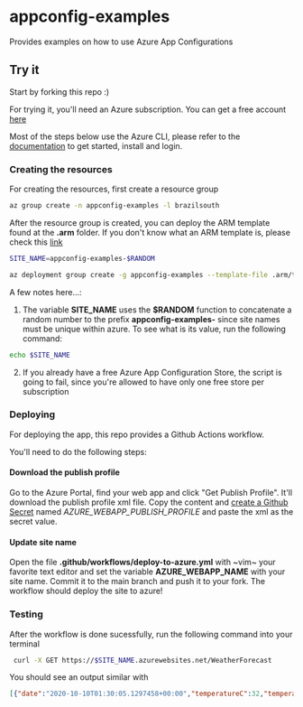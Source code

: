 # appconfig-examples

Provides examples on how to use Azure App Configurations

## Try it

Start by forking this repo :)

For trying it, you'll need an Azure subscription. You can get a free account [here](https://azure.microsoft.com/en-us/free/search/?&ef_id=EAIaIQobChMIhbL7upum7AIVGKSzCh34vA6BEAAYASAAEgK_nvD_BwE:G:s&OCID=AID2100014_SEM_EAIaIQobChMIhbL7upum7AIVGKSzCh34vA6BEAAYASAAEgK_nvD_BwE:G:s)

Most of the steps below use the Azure CLI, please refer to the [documentation](https://docs.microsoft.com/pt-br/cli/azure/) to get started, install and login.

### Creating the resources

For creating the resources, first create a resource group

```bash
az group create -n appconfig-examples -l brazilsouth
```

After the resource group is created, you can deploy the ARM template found at the **.arm** folder. If you don't know what an ARM template is, please check this [link](https://docs.microsoft.com/en-us/azure/azure-resource-manager/templates/)

```bash
SITE_NAME=appconfig-examples-$RANDOM

az deployment group create -g appconfig-examples --template-file .arm/template.json --parameters appservice_name=$SITE_NAME
```

A few notes here...:

1. The variable **SITE_NAME** uses the **$RANDOM** function to concatenate a random number to the prefix **appconfig-examples-** since site names must be unique within azure. To see what is its value, run the following command:

```bash
echo $SITE_NAME
```

2. If you already have a free Azure App Configuration Store, the script is going to fail, since you're allowed to have only one free store per subscription

### Deploying

For deploying the app, this repo provides a Github Actions workflow. 

You'll need to do the following steps:

#### Download the publish profile

Go to the Azure Portal, find your web app and click "Get Publish Profile". It'll download the publish profile xml file. Copy the content and [create a Github Secret](https://docs.github.com/pt/free-pro-team@latest/actions/reference/encrypted-secrets#creating-encrypted-secrets-for-a-repository) named *AZURE_WEBAPP_PUBLISH_PROFILE* and paste the xml as the secret value.

#### Update site name

Open the file **.github/workflows/deploy-to-azure.yml** with ~vim~ your favorite text editor and set the variable **AZURE_WEBAPP_NAME** with your site name. Commit it to the main branch and push it to your fork. The workflow should deploy the site to azure!

### Testing

After the workflow is done sucessfully, run the following command into your terminal

```bash
 curl -X GET https://$SITE_NAME.azurewebsites.net/WeatherForecast
 ```

 You should see an output similar with

 ```json
[{"date":"2020-10-10T01:30:05.1297458+00:00","temperatureC":32,"temperatureF":89,"summary":"Cool"},{"date":"2020-10-11T01:30:05.1297617+00:00","temperatureC":-13,"temperatureF":9,"summary":"Mild"},{"date":"2020-10-12T01:30:05.1297719+00:00","temperatureC":39,"temperatureF":102,"summary":"Freezing"},{"date":"2020-10-13T01:30:05.1297819+00:00","temperatureC":-9,"temperatureF":16,"summary":"Mild"},{"date":"2020-10-14T01:30:05.1297919+00:00","temperatureC":-18,"temperatureF":0,"summary":"Freezing"},{"date":"2020-10-15T01:30:05.1298018+00:00","temperatureC":36,"temperatureF":96,"summary":"Mild"},{"date":"2020-10-16T01:30:05.1298118+00:00","temperatureC":0,"temperatureF":32,"summary":"Balmy"},{"date":"2020-10-17T01:30:05.1298219+00:00","temperatureC":41,"temperatureF":105,"summary":"Sweltering"},{"date":"2020-10-18T01:30:05.1298318+00:00","temperatureC":34,"temperatureF":93,"summary":"Scorching"},{"date":"2020-10-19T01:30:05.1298417+00:00","temperatureC":12,"temperatureF":53,"summary":"Sweltering"}]
 ```
